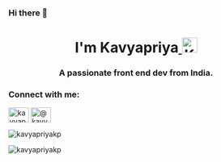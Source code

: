 ### Hi there 👋

<!--
**Kavyapriyakp/kavyapriyakp** is a ✨ _special_ ✨ repository because its `README.md` (this file) appears on your GitHub profile.

Here are some ideas to get you started:

- 🔭 I’m currently working on ...
- 🌱 I’m currently learning ...
- 👯 I’m looking to collaborate on ...
- 🤔 I’m looking for help with ...
- 💬 Ask me about ...
- 📫 How to reach me: ...
- 😄 Pronouns: ...
- ⚡ Fun fact: ...
-->
<h1 align="center">I'm Kavyapriya<a href="https://dev.to/kavyapriyakp">
  <img src="https://d2fltix0v2e0sb.cloudfront.net/dev-badge.svg" alt="Kavyapriya R's DEV Profile" height="30" width="30">
</a></h1>
<h3 align="center">A passionate front end dev from India.</h3>



<h3 align="left">Connect with me:</h3>
<p align="left">
<a href="https://linkedin.com/in/kavyapriyar" target="blank"><img align="center" src="https://cdn.jsdelivr.net/npm/simple-icons@3.0.1/icons/linkedin.svg" alt="kavyapriyar" height="30" width="40" /></a>
<a href="https://medium.com/@kavyapriyar" target="blank"><img align="center" src="https://cdn.jsdelivr.net/npm/simple-icons@3.0.1/icons/medium.svg" alt="@kavyapriyar" height="30" width="40" /></a>
</p>

<p><img align="center" src="https://github-readme-stats.vercel.app/api/top-langs?username=kavyapriyakp&show_icons=true&locale=en&layout=compact" alt="kavyapriyakp" /></p>

<p><img align="center" src="https://github-readme-streak-stats.herokuapp.com/?user=Kavyapriyakp" alt="kavyapriyakp" /></p>

